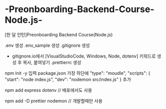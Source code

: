 # -Preonboarding-Backend-Course-Node.js-
[한 달 인턴]Preonboarding Backend Course(Node.js)

.env 생성
.env_sample 생성
.gitignore 생성
 - gitignore.io에서 [VisualStudioCode, Windows, Node, dotenv] 키워드로 생성 후 복사, 붙여넣기
 .prettierrc 생성

 npm init -y 입력
 package.json 가장 하단에 
 "type": "moudle",
  "scripts": {
    "start": "node index.js",
    "dev": "nodemon src/index.js"
  }
  추가

  npm add express dotenv // 배포에서도 사용

  npm add -D prettier nodemon // 개발할때만 사용